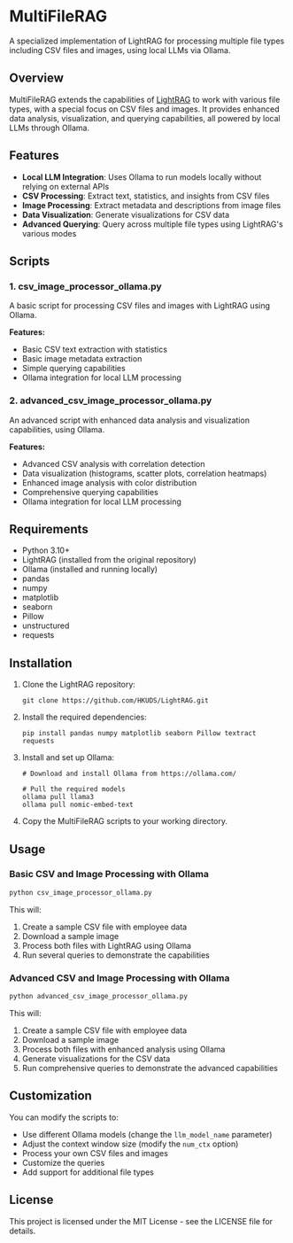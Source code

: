 # MultiFileRAG

A specialized implementation of LightRAG for processing multiple file types including CSV files and images, using local LLMs via Ollama.

## Overview

MultiFileRAG extends the capabilities of [LightRAG](https://github.com/HKUDS/LightRAG) to work with various file types, with a special focus on CSV files and images. It provides enhanced data analysis, visualization, and querying capabilities, all powered by local LLMs through Ollama.

## Features

- **Local LLM Integration**: Uses Ollama to run models locally without relying on external APIs
- **CSV Processing**: Extract text, statistics, and insights from CSV files
- **Image Processing**: Extract metadata and descriptions from image files
- **Data Visualization**: Generate visualizations for CSV data
- **Advanced Querying**: Query across multiple file types using LightRAG's various modes

## Scripts

### 1. csv_image_processor_ollama.py

A basic script for processing CSV files and images with LightRAG using Ollama.

**Features:**
- Basic CSV text extraction with statistics
- Basic image metadata extraction
- Simple querying capabilities
- Ollama integration for local LLM processing

### 2. advanced_csv_image_processor_ollama.py

An advanced script with enhanced data analysis and visualization capabilities, using Ollama.

**Features:**
- Advanced CSV analysis with correlation detection
- Data visualization (histograms, scatter plots, correlation heatmaps)
- Enhanced image analysis with color distribution
- Comprehensive querying capabilities
- Ollama integration for local LLM processing

## Requirements

- Python 3.10+
- LightRAG (installed from the original repository)
- Ollama (installed and running locally)
- pandas
- numpy
- matplotlib
- seaborn
- Pillow
- unstructured
- requests

## Installation

1. Clone the LightRAG repository:
   ```
   git clone https://github.com/HKUDS/LightRAG.git
   ```

2. Install the required dependencies:
   ```
   pip install pandas numpy matplotlib seaborn Pillow textract requests
   ```

3. Install and set up Ollama:
   ```
   # Download and install Ollama from https://ollama.com/

   # Pull the required models
   ollama pull llama3
   ollama pull nomic-embed-text
   ```

4. Copy the MultiFileRAG scripts to your working directory.

## Usage

### Basic CSV and Image Processing with Ollama

```python
python csv_image_processor_ollama.py
```

This will:
1. Create a sample CSV file with employee data
2. Download a sample image
3. Process both files with LightRAG using Ollama
4. Run several queries to demonstrate the capabilities

### Advanced CSV and Image Processing with Ollama

```python
python advanced_csv_image_processor_ollama.py
```

This will:
1. Create a sample CSV file with employee data
2. Download a sample image
3. Process both files with enhanced analysis using Ollama
4. Generate visualizations for the CSV data
5. Run comprehensive queries to demonstrate the advanced capabilities

## Customization

You can modify the scripts to:
- Use different Ollama models (change the `llm_model_name` parameter)
- Adjust the context window size (modify the `num_ctx` option)
- Process your own CSV files and images
- Customize the queries
- Add support for additional file types

## License

This project is licensed under the MIT License - see the LICENSE file for details.
